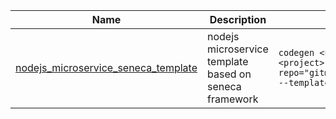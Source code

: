 |Name|Description|Command|
|---|---|---|
|[nodejs_microservice_seneca_template](https://github.com/cao5zy/nodejs_microservice_seneca_template) | nodejs microservice template based on seneca framework | `codegen <url> --username=<username> --password=<password> --project=<project> --template-repo="git@github.com:cao5zy/nodejs_microservice_seneca_template.git" --template-tag=v0.0.2`|
